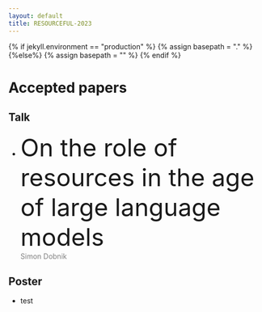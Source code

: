 ```yaml
---
layout: default
title: RESOURCEFUL-2023
---
```

{% if jekyll.environment  == "production" %}
        {% assign basepath = "." %}
        {%else%}
        {% assign basepath = "" %}
        {% endif %}

# Accepted papers


## Talk
  *  <font size="10"> On the role of resources in the age of large language models </font>  
  <span style="color:gray"> Simon Dobnik </span>

## Poster

  - test

